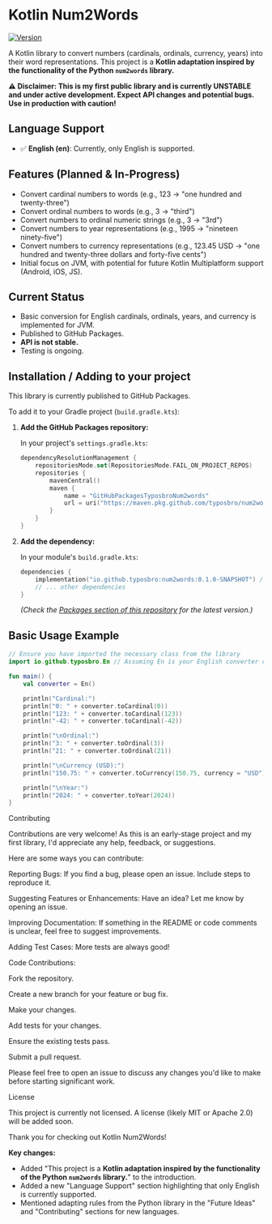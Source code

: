 # Kotlin Num2Words

[![Version](https://img.shields.io/static/v1?label=GitHubPackages&message=0.1.0-SNAPSHOT&color=blue&logo=github)](https://github.com/typosbro/num2words/packages)

A Kotlin library to convert numbers (cardinals, ordinals, currency, years) into their word representations. This project is a **Kotlin adaptation inspired by the functionality of the Python `num2words` library.**

**⚠️ Disclaimer: This is my first public library and is currently UNSTABLE and under active development. Expect API changes and potential bugs. Use in production with caution!**

## Language Support

*   ✅ **English (en)**: Currently, only English is supported.

## Features (Planned & In-Progress)

*   Convert cardinal numbers to words (e.g., 123 -> "one hundred and twenty-three")
*   Convert ordinal numbers to words (e.g., 3 -> "third")
*   Convert numbers to ordinal numeric strings (e.g., 3 -> "3rd")
*   Convert numbers to year representations (e.g., 1995 -> "nineteen ninety-five")
*   Convert numbers to currency representations (e.g., 123.45 USD -> "one hundred and twenty-three dollars and forty-five cents")
*   Initial focus on JVM, with potential for future Kotlin Multiplatform support (Android, iOS, JS).

## Current Status

*   Basic conversion for English cardinals, ordinals, years, and currency is implemented for JVM.
*   Published to GitHub Packages.
*   **API is not stable.**
*   Testing is ongoing.

## Installation / Adding to your project

This library is currently published to GitHub Packages.

To add it to your Gradle project (`build.gradle.kts`):

1.  **Add the GitHub Packages repository:**

    In your project's `settings.gradle.kts`:
    ```kotlin
    dependencyResolutionManagement {
        repositoriesMode.set(RepositoriesMode.FAIL_ON_PROJECT_REPOS)
        repositories {
            mavenCentral()
            maven {
                name = "GitHubPackagesTyposbroNum2words"
                url = uri("https://maven.pkg.github.com/typosbro/num2words")
            }
        }
    }
    ```

2.  **Add the dependency:**

    In your module's `build.gradle.kts`:
    ```kotlin
    dependencies {
        implementation("io.github.typosbro:num2words:0.1.0-SNAPSHOT") // Replace with the desired version
        // ... other dependencies
    }
    ```
    *(Check the [Packages section of this repository](https://github.com/typosbro/num2words/packages) for the latest version.)*

## Basic Usage Example

```kotlin
// Ensure you have imported the necessary class from the library
import io.github.typosbro.En // Assuming En is your English converter class

fun main() {
    val converter = En()

    println("Cardinal:")
    println("0: " + converter.toCardinal(0))
    println("123: " + converter.toCardinal(123))
    println("-42: " + converter.toCardinal(-42))

    println("\nOrdinal:")
    println("3: " + converter.toOrdinal(3))
    println("21: " + converter.toOrdinal(21))

    println("\nCurrency (USD):")
    println("150.75: " + converter.toCurrency(150.75, currency = "USD"))

    println("\nYear:")
    println("2024: " + converter.toYear(2024))
}
```

Contributing

Contributions are very welcome! As this is an early-stage project and my first library, I'd appreciate any help, feedback, or suggestions.

Here are some ways you can contribute:

Reporting Bugs: If you find a bug, please open an issue. Include steps to reproduce it.

Suggesting Features or Enhancements: Have an idea? Let me know by opening an issue.

Improving Documentation: If something in the README or code comments is unclear, feel free to suggest improvements.

Adding Test Cases: More tests are always good!

Code Contributions:

Fork the repository.

Create a new branch for your feature or bug fix.

Make your changes.

Add tests for your changes.

Ensure the existing tests pass.

Submit a pull request.

Please feel free to open an issue to discuss any changes you'd like to make before starting significant work.

License

This project is currently not licensed. A license (likely MIT or Apache 2.0) will be added soon.

Thank you for checking out Kotlin Num2Words!

**Key changes:**

*   Added "This project is a **Kotlin adaptation inspired by the functionality of the Python `num2words` library.**" to the introduction.
*   Added a new "Language Support" section highlighting that only English is currently supported.
*   Mentioned adapting rules from the Python library in the "Future Ideas" and "Contributing" sections for new languages.
